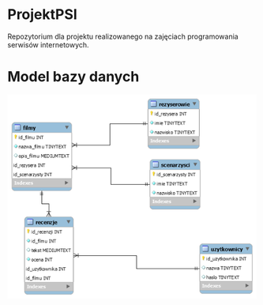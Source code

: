 # ProjektPSI
Repozytorium dla projektu realizowanego na zajęciach programowania serwisów internetowych.
# Model bazy danych
![alt text](https://github.com/piotroszko/ProjektPSI/blob/main/Projekt/db_schema.png?raw=true)
